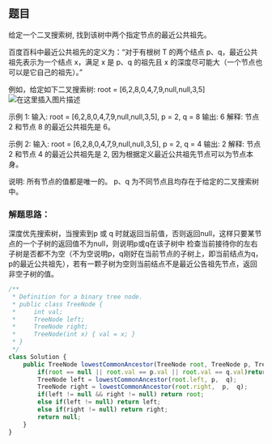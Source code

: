 ##  题目
给定一个二叉搜索树, 找到该树中两个指定节点的最近公共祖先。

百度百科中最近公共祖先的定义为：“对于有根树 T 的两个结点 p、q，最近公共祖先表示为一个结点 x，满足 x 是 p、q 的祖先且 x 的深度尽可能大（一个节点也可以是它自己的祖先）。”

例如，给定如下二叉搜索树:  root = [6,2,8,0,4,7,9,null,null,3,5]
![在这里插入图片描述](https://img-blog.csdnimg.cn/20200104165135700.png?x-oss-process=image/watermark,type_ZmFuZ3poZW5naGVpdGk,shadow_10,text_aHR0cHM6Ly9ibG9nLmNzZG4ubmV0L0xpRExNVQ==,size_16,color_FFFFFF,t_70)

示例 1:
输入: root = [6,2,8,0,4,7,9,null,null,3,5], p = 2, q = 8
输出: 6 
解释: 节点 2 和节点 8 的最近公共祖先是 6。

示例 2:
输入: root = [6,2,8,0,4,7,9,null,null,3,5], p = 2, q = 4
输出: 2
解释: 节点 2 和节点 4 的最近公共祖先是 2, 因为根据定义最近公共祖先节点可以为节点本身。

说明:
所有节点的值都是唯一的。
p、q 为不同节点且均存在于给定的二叉搜索树中。

### 解题思路：
深度优先搜索树，当搜索到p 或 q 时就返回当前值，否则返回null，这样只要某节点的一个子树的返回值不为null，则说明p或q在该子树中
检查当前接待你的左右子树是否都不为空（不为空说明p，q刚好在当前节点的子树上，即当前结点为q，p的最近公共祖先），若有一颗子树为空则当前结点不是最近公告祖先节点，返回非空子树的值。

```javascript
/**
 * Definition for a binary tree node.
 * public class TreeNode {
 *     int val;
 *     TreeNode left;
 *     TreeNode right;
 *     TreeNode(int x) { val = x; }
 * }
 */
class Solution {
    public TreeNode lowestCommonAncestor(TreeNode root, TreeNode p, TreeNode q) {
        if(root == null || root.val == p.val || root.val == q.val)return root;
        TreeNode left = lowestCommonAncestor(root.left, p,  q);
        TreeNode right = lowestCommonAncestor(root.right,  p,  q);
        if(left != null && right != null) return root;
        else if(left != null) return left;
        else if(right != null) return right;
        return null;
    }
}
```
